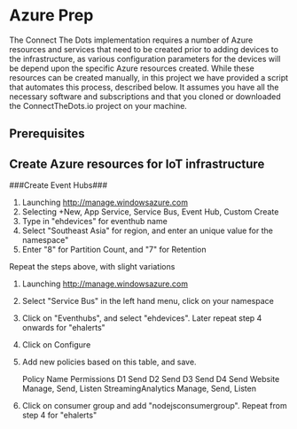 # Azure Prep #
The Connect The Dots implementation requires a number of Azure resources and services that need to be created prior to adding devices to the infrastructure, as various configuration parameters for the devices will be depend upon the specific Azure resources created. While these resources can be created manually, in this project we have provided a script that automates this process, described below. It assumes you have all the necessary software and subscriptions and that you cloned or downloaded the ConnectTheDots.io project on your machine.

## Prerequisites ##

## Create Azure resources for IoT infrastructure ##

###Create Event Hubs###

1. Launching http://manage.windowsazure.com
2. Selecting +New, App Service, Service Bus, Event Hub, Custom Create
3. Type in "ehdevices" for eventhub name 
4. Select "Southeast Asia" for region, and enter an unique value for the namespace"
5. Enter "8" for Partition Count, and "7" for Retention

Repeat the steps above, with slight variations

1. Launching http://manage.windowsazure.com
2. Select "Service Bus" in the left hand menu, click on your namespace
3. Click on "Eventhubs", and select "ehdevices". Later repeat step 4 onwards for "ehalerts"
4. Click on Configure	
5. Add new policies based on this table, and save.
	
	Policy Name			 Permissions
	D1						Send
	D2						Send
	D3						Send
	D4						Send
	Website					Manage, Send, Listen
	StreamingAnalytics		Manage, Send, Listen

6. Click on consumer group and add "nodejsconsumergroup". Repeat from step 4 for "ehalerts"


